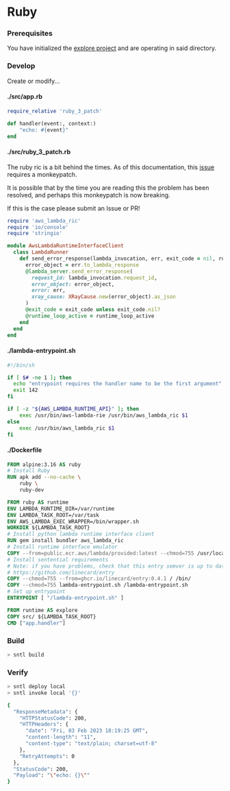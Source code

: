 # Ruby

### Prerequisites

You have initialized the [explore project](/examples/project?id=explore-project-setup) and are operating in said directory.

### Develop

Create or modify...

<!-- tabs:start -->

#### **./src/app.rb**

```ruby
require_relative 'ruby_3_patch'

def handler(event:, context:)
    "echo: #{event}"
end
```

#### **./src/ruby_3_patch.rb**
The ruby ric is a bit behind the times. As of this documentation, this [issue](https://github.com/aws/aws-lambda-ruby-runtime-interface-client/issues/14) requires a monkeypatch.

It is possible that by the time you are reading this the problem has been resolved, and perhaps this monkeypatch is now breaking.

If this is the case please submit an Issue or PR!

```ruby
require 'aws_lambda_ric'
require 'io/console'
require 'stringio'

module AwsLambdaRuntimeInterfaceClient
  class LambdaRunner
    def send_error_response(lambda_invocation, err, exit_code = nil, runtime_loop_active = true)
      error_object = err.to_lambda_response
      @lambda_server.send_error_response(
        request_id: lambda_invocation.request_id,
        error_object: error_object,
        error: err,
        xray_cause: XRayCause.new(error_object).as_json
      )
      @exit_code = exit_code unless exit_code.nil?
      @runtime_loop_active = runtime_loop_active
    end
  end
end
```

#### **./lambda-entrypoint.sh**

```bash
#!/bin/sh

if [ $# -ne 1 ]; then
  echo "entrypoint requires the handler name to be the first argument" 1>&2
  exit 142
fi

if [ -z "${AWS_LAMBDA_RUNTIME_API}" ]; then
    exec /usr/bin/aws-lambda-rie /usr/bin/aws_lambda_ric $1
else
    exec /usr/bin/aws_lambda_ric $1
fi
```

#### **./Dockerfile**

```dockerfile
FROM alpine:3.16 AS ruby
# Install Ruby
RUN apk add --no-cache \
    ruby \
    ruby-dev

FROM ruby AS runtime
ENV LAMBDA_RUNTIME_DIR=/var/runtime
ENV LAMBDA_TASK_ROOT=/var/task
ENV AWS_LAMBDA_EXEC_WRAPPER=/bin/wrapper.sh
WORKDIR ${LAMBDA_TASK_ROOT}
# Install python lambda runtime interface client
RUN gem install bundler aws_lambda_ric
# Install runtime interface emulator
COPY --from=public.ecr.aws/lambda/provided:latest --chmod=755 /usr/local/bin/aws-lambda-rie /usr/bin/aws-lambda-rie
# Install sentential requirements
# Note: if you have problems, check that this entry semver is up to date
# https://github.com/linecard/entry
COPY --chmod=755 --from=ghcr.io/linecard/entry:0.4.1 / /bin/
COPY --chmod=755 lambda-entrypoint.sh /lambda-entrypoint.sh
# Set up entrypoint
ENTRYPOINT [ "/lambda-entrypoint.sh" ]

FROM runtime AS explore
COPY src/ ${LAMBDA_TASK_ROOT}
CMD ["app.handler"]
```

<!-- tabs:end -->

### Build

```bash
> sntl build
```

### Verify

```bash
> sntl deploy local
> sntl invoke local '{}'

{
  "ResponseMetadata": {
    "HTTPStatusCode": 200,
    "HTTPHeaders": {
      "date": "Fri, 03 Feb 2023 18:19:25 GMT",
      "content-length": "11",
      "content-type": "text/plain; charset=utf-8"
    },
    "RetryAttempts": 0
  },
  "StatusCode": 200,
  "Payload": "\"echo: {}\""
}
```